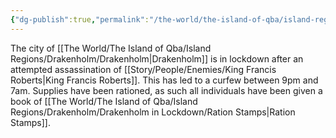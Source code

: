 ```yaml
---
{"dg-publish":true,"permalink":"/the-world/the-island-of-qba/island-regions/drakenholm/drakenholm-in-lockdown/drakenholm-in-lockdown/"}
---
```


The city of [[The World/The Island of Qba/Island Regions/Drakenholm/Drakenholm\|Drakenholm]] is in lockdown after an attempted assassination of [[Story/People/Enemies/King Francis Roberts\|King Francis Roberts]].
This has led to a curfew between 9pm and 7am.
Supplies have been rationed, as such all individuals have been given a book of [[The World/The Island of Qba/Island Regions/Drakenholm/Drakenholm in Lockdown/Ration Stamps\|Ration Stamps]].